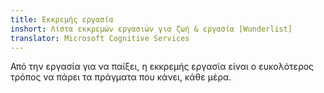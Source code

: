 ```yaml
---
title: Εκκρεμής εργασία
inshort: Λίστα εκκρεμών εργασιών για ζωή & εργασία [Wunderlist]
translator: Microsoft Cognitive Services
---
```


Από την εργασία για να παίξει, η εκκρεμής εργασία είναι ο ευκολότερος τρόπος να πάρει τα πράγματα που κάνει, κάθε μέρα.



